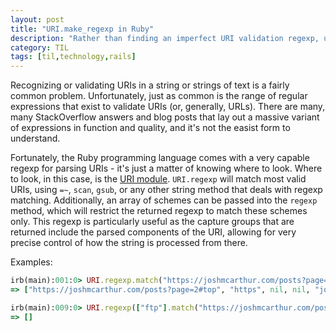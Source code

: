```yaml
---
layout: post
title: "URI.make_regexp in Ruby"
description: "Rather than finding an imperfect URI validation regexp, use the comprehensive one built into Ruby."
category: TIL
tags: [til,technology,rails]
---
```


Recognizing or validating URIs in a string or strings of text is a fairly common problem. 
Unfortunately, just as common is the range of regular expressions that exist to validate URIs
(or, generally, URLs). There are many, many StackOverflow answers and blog posts that lay out
a massive variant of expressions in function and quality, and it's not the easist form to understand.

Fortunately, the Ruby programming language comes with a very capable regexp for parsing URIs - it's just
a matter of knowing where to look. Where to look, in this case, is the [URI module](https://docs.ruby-lang.org/en/2.4.0/URI.html#method-c-regexp).  `URI.regexp` will match most valid URIs, using `=~`, `scan`, `gsub`, or any other string method that deals with regexp matching. Additionally, an array of schemes can be passed into the `regexp` method, which will restrict the returned regexp to match these schemes only. This regexp is particularly useful as the capture groups that are returned include the parsed components of the URI, allowing for very precise control of how the string is processed from there.

Examples:

``` ruby
irb(main):001:0> URI.regexp.match("https://joshmcarthur.com/posts?page=2#top").to_a
=> ["https://joshmcarthur.com/posts?page=2#top", "https", nil, nil, "joshmcarthur.com", nil, nil, "/posts", "page=2", "top"]
```

``` ruby
irb(main):009:0> URI.regexp(["ftp"].match("https://joshmcarthur.com/posts?page=2#top").to_a
=> []
```